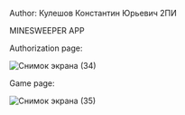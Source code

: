 Author: Кулешов Константин Юрьевич 2ПИ

MINESWEEPER APP

Authorization page:

![Снимок экрана (34)](https://github.com/user-attachments/assets/fd2b067a-66c8-4875-9995-d1251797b5b3)

Game page:

![Снимок экрана (35)](https://github.com/user-attachments/assets/d072be25-6fa7-4b02-9785-89c86b3457fc)
